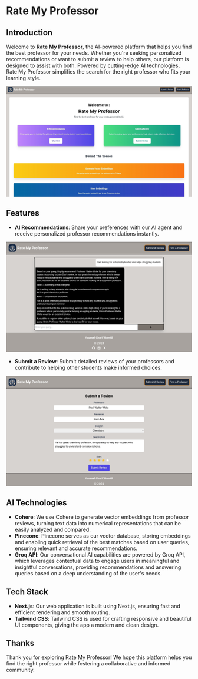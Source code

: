 # Rate My Professor

## Introduction

Welcome to **Rate My Professor**, the AI-powered platform that helps you find the best professor for your needs. Whether you're seeking personalized recommendations or want to submit a review to help others, our platform is designed to assist with both. Powered by cutting-edge AI technologies, Rate My Professor simplifies the search for the right professor who fits your learning style.

![Landing Page](public/screenshots/landing_page.png)

## Features

- **AI Recommendations**: Share your preferences with our AI agent and receive personalized professor recommendations instantly.

![Chat](public/screenshots/chat.png)

- **Submit a Review**: Submit detailed reviews of your professors and contribute to helping other students make informed choices.

![Submit A Review](public/screenshots/submit_review.png)

## AI Technologies

- **Cohere**: We use Cohere to generate vector embeddings from professor reviews, turning text data into numerical representations that can be easily analyzed and compared.
- **Pinecone**: Pinecone serves as our vector database, storing embeddings and enabling quick retrieval of the best matches based on user queries, ensuring relevant and accurate recommendations.
- **Groq API**: Our conversational AI capabilities are powered by Groq API, which leverages contextual data to engage users in meaningful and insightful conversations, providing recommendations and answering queries based on a deep understanding of the user's needs.

## Tech Stack

- **Next.js**: Our web application is built using Next.js, ensuring fast and efficient rendering and smooth routing.
- **Tailwind CSS**: Tailwind CSS is used for crafting responsive and beautiful UI components, giving the app a modern and clean design.

## Thanks

Thank you for exploring Rate My Professor! We hope this platform helps you find the right professor while fostering a collaborative and informed community.
